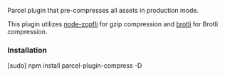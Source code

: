 Parcel plugin that pre-compresses all assets in production mode. 

This plugin utilizes [node-zopfli](https://www.npmjs.com/package/node-zopfli) for gzip compression
and [brotli](https://www.npmjs.com/package/brotli) for Brotli compression.


### Installation

[sudo] npm install parcel-plugin-compress -D



